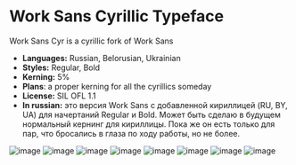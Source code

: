 # Work Sans Cyrillic Typeface
Work Sans Cyr is a cyrillic fork of Work Sans
  
- **Languages:** Russian, Belorusian, Ukrainian
- **Styles:** Regular, Bold
- **Kerning:** 5%
- **Plans**: a proper kerning for all the cyrillics someday
- **License:** SIL OFL 1.1
- **In russian:** это версия Work Sans с добавленной кириллицей (RU, BY, UA) для начертаний Regular и Bold. Может быть cделаю в будущем нормальный кернинг для кириллицы. Пока же он есть только для пар, что бросались в глаза по ходу работы, но не более.

![image](https://github.com/user-attachments/assets/b2a82689-16ac-4f0c-9676-15e9924185fb)
![image](https://github.com/user-attachments/assets/632a6657-d350-43aa-93d0-603518473852)
![image](https://github.com/user-attachments/assets/a4ccf629-e3df-44f0-b4e0-a9cf6edae95a)
![image](https://github.com/user-attachments/assets/6537e31e-f7b0-49ae-8113-09c9f4948362)
![image](https://github.com/user-attachments/assets/287b4b32-a607-46b0-b889-4bafd6c86e13)
![image](https://github.com/user-attachments/assets/57c742bc-e4e7-4272-b01e-b4227f849a66)
![image](https://github.com/user-attachments/assets/1bc158bd-53dc-44c3-ba48-42fa083fa944)
![image](https://github.com/user-attachments/assets/1b2b2c69-5366-46e6-bbb9-cd21d77c27cd)


